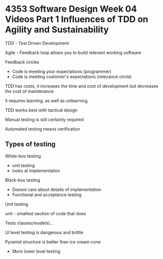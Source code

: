 # 4353 Software Design Week 04 Videos Part 1 Influences of TDD on Agility and Sustainability

TDD - Test Driven Development

Agile - Feedback loop allows you to build relevant working software

Feedback circles
- Code is meeting your expectations (programmer)
- Code is meeting customer's expectations (relevance circle)

TDD has costs, it increases the time and cost of development but decreases the cost of maintenance

it requires learning, as well as unlearning, 

TDD works best with tactical design

Manual testing is still certainly required


Automated testing means verification 



## Types of testing

White-box testing
- unit testing
- looks at implementation

Black-box testing
- Doesnt care about details of implementation
- Functional and acceptance testing



Unit testing

unit - smallest section of code that does 

Tests classes/models/...


UI level testing is dangerous and brittle

Pyramid structure is better than ice cream cone
- More lower level testing

